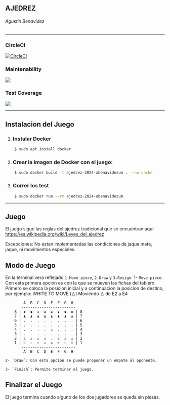 ## AJEDREZ   
###### Agustin Benavidez
------------
### CircleCI
[![CircleCI](https://dl.circleci.com/status-badge/img/gh/um-computacion-tm/ajedrez-2024-abenavidezUM/tree/dev.svg?style=svg)](https://dl.circleci.com/status-badge/redirect/gh/um-computacion-tm/ajedrez-2024-abenavidezUM/tree/dev)

### Maintenability
<a href="https://codeclimate.com/github/um-computacion-tm/ajedrez-2024-abenavidezUM/maintainability"><img src="https://api.codeclimate.com/v1/badges/628e0630c53cad57ef7a/maintainability" /></a>

### Test Coverage
<a href="https://codeclimate.com/github/um-computacion-tm/ajedrez-2024-abenavidezUM/test_coverage"><img src="https://api.codeclimate.com/v1/badges/628e0630c53cad57ef7a/test_coverage" /></a>

-------------
## Instalacion del Juego

1) ### Instalar Docker  
```bash
    $ sudo apt install docker
```
2) ### Crear la imagen de Docker con el juego: 
```bash
    $ sudo docker build -t ajedrez-2024-abenavidezum . --no-cache
```
3. ### Correr los test 
```bash
    $ sudo docker run --rm ajedrez-2024-abenavidezum
```
-------------
## Juego
El juego sigue las reglas del ajedrez tradicional que se encuentran aqui:
https://es.wikipedia.org/wiki/Leyes_del_ajedrez

Excepciones: No estan implementadas las condiciones de jaque mate, jaque, ni movimientos especiales.
## Modo de Juego
En la terminal vera reflejado  `1.Move piece`, `2.Draw` y `3.Resign`.
    1- `Move piece`: 
    Con esta primera opcion es con la que se mueven las fichas del tablero. Primero se coloca la posicion inicial y a continuacion la posicion de destino, por ejemplo:
        WHITE TO MOVE (♙)
        Moviendo ♙ de E2 a E4

            A  B  C  D  E  F  G  H
           ------------------------
        8 | ♜  ♞  ♝  ♛  ♚  ♝  ♞  ♜ | 8
        7 | ♟  ♟  ♟  ♟  ♟  ♟  ♟  ♟ | 7
        6 | .  .  .  .  .  .  .  . | 6
        5 | .  .  .  .  .  .  .  . | 5
        4 | .  .  .  .  ♙  .  .  . | 4
        3 | .  .  .  .  .  .  .  . | 3
        2 | ♙  ♙  ♙  ♙  .  ♙  ♙  ♙ | 2
        1 | ♖  ♘  ♗  ♕  ♔  ♗  ♘  ♖ | 1
           ------------------------
            A  B  C  D  E  F  G  H

    2- `Draw`: Con esta opcion se puede proponer un empate al oponente.

    3- `Finish`: Permite terminar el juego.

## Finalizar el Juego
El juego termina cuando alguno de los dos jugadores se queda sin piezas.
